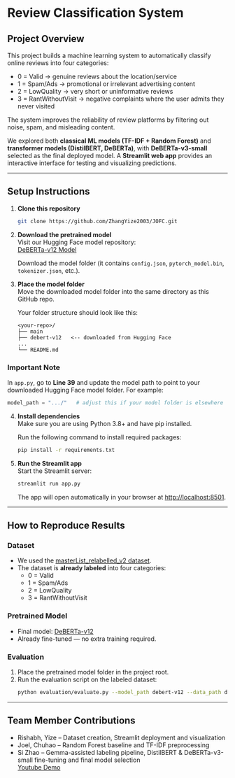 # Review Classification System

## Project Overview
This project builds a machine learning system to automatically classify online reviews into four categories:

- 0 = Valid → genuine reviews about the location/service  
- 1 = Spam/Ads → promotional or irrelevant advertising content  
- 2 = LowQuality → very short or uninformative reviews  
- 3 = RantWithoutVisit → negative complaints where the user admits they never visited  

The system improves the reliability of review platforms by filtering out noise, spam, and misleading content.

We explored both **classical ML models (TF-IDF + Random Forest)** and **transformer models (DistilBERT, DeBERTa)**, with **DeBERTa-v3-small** selected as the final deployed model. A **Streamlit web app** provides an interactive interface for testing and visualizing predictions.

---

## Setup Instructions

1. **Clone this repository**
   ```bash
   git clone https://github.com/ZhangYize2003/JOFC.git
   ```

2. **Download the pretrained model**  
   Visit our Hugging Face model repository:  
   [DeBERTa-v12 Model](https://huggingface.co/ZhangYize2003/debert-v12)  

   Download the model folder (it contains `config.json`, `pytorch_model.bin`, `tokenizer.json`, etc.).

3. **Place the model folder**  
   Move the downloaded model folder into the same directory as this GitHub repo.  

   Your folder structure should look like this:
   ```
   <your-repo>/
   ├── main
   ├── debert-v12   <-- downloaded from Hugging Face
   ...
   └── README.md
   ```
  ### Important Note
  In `app.py`, go to **Line 39** and update the model path to point to your downloaded Hugging Face model folder. For example:

  ```python
  model_path = ".../"   # adjust this if your model folder is elsewhere
  ```

4. **Install dependencies**  
   Make sure you are using Python 3.8+ and have pip installed.  

   Run the following command to install required packages:
   ```bash
   pip install -r requirements.txt
   ```

5. **Run the Streamlit app**  
   Start the Streamlit server:
   ```bash
   streamlit run app.py
   ```

   The app will open automatically in your browser at [http://localhost:8501](http://localhost:8501).

---

## How to Reproduce Results

### Dataset
- We used the [masterList_relabelled_v2 dataset](https://huggingface.co/datasets/sizhao/tiktoktechjam/tree/main).  
- The dataset is **already labeled** into four categories:  
  - 0 = Valid  
  - 1 = Spam/Ads  
  - 2 = LowQuality  
  - 3 = RantWithoutVisit  

### Pretrained Model
- Final model: [DeBERTa-v12](https://huggingface.co/ZhangYize2003/debert-v12)  
- Already fine-tuned — no extra training required.  

### Evaluation
1. Place the pretrained model folder in the project root.  
2. Run the evaluation script on the labeled dataset:  
   ```bash
   python evaluation/evaluate.py --model_path debert-v12 --data_path data/masterList_relabelled_v2.csv

---

## Team Member Contributions
- Rishabh, Yize – Dataset creation, Streamlit deployment and visualization  
- Joel, Chuhao – Random Forest baseline and TF-IDF preprocessing  
- Si Zhao – Gemma-assisted labeling pipeline, DistilBERT & DeBERTa-v3-small fine-tuning and final model selection  
[Youtube Demo](https://www.youtube.com/watch?v=Q2uovyCQv_4)

